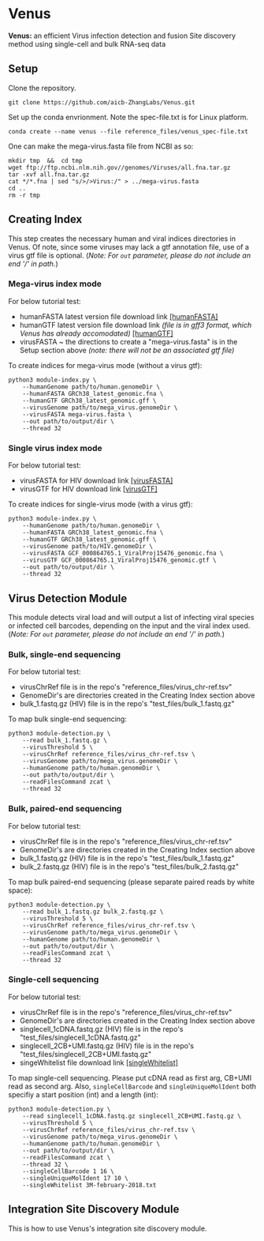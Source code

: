 # Venus
**Venus:** an efficient Virus infection detection and fusion Site discovery method using single-cell and bulk RNA-seq data

## Setup
Clone the repository.
```
git clone https://github.com/aicb-ZhangLabs/Venus.git
```

Set up the conda envrionment. Note the spec-file.txt is for Linux platform.
```
conda create --name venus --file reference_files/venus_spec-file.txt
```

One can make the mega-virus.fasta file from NCBI as so:
```
mkdir tmp  &&  cd tmp
wget ftp://ftp.ncbi.nlm.nih.gov//genomes/Viruses/all.fna.tar.gz
tar -xvf all.fna.tar.gz
cat */*.fna | sed "s/>/>Virus:/" > ../mega-virus.fasta
cd ..
rm -r tmp
```

## Creating Index
This step creates the necessary human and viral indices directories in Venus. Of note, since some viruses may lack a gtf annotation file, use of a virus gtf file is optional. (*Note: For `out` parameter, please do not include an end '/' in path.*) 

### Mega-virus index mode
For below tutorial test:
- humanFASTA latest version file download link [[humanFASTA]](https://ftp.ncbi.nlm.nih.gov/refseq/H_sapiens/annotation/GRCh38_latest/refseq_identifiers/GRCh38_latest_genomic.fna.gz)
- humanGTF latest version file download link *(file is in gff3 format, which Venus has already accomodated)* [[humanGTF]](https://ftp.ncbi.nlm.nih.gov/refseq/H_sapiens/annotation/GRCh38_latest/refseq_identifiers/GRCh38_latest_genomic.gff.gz)
- virusFASTA ~ the directions to create a "mega-virus.fasta" is in the Setup section above *(note: there will not be an associated gtf file)*

To create indices for mega-virus mode (without a virus gtf):
```   
python3 module-index.py \
    --humanGenome path/to/human.genomeDir \
    --humanFASTA GRCh38_latest_genomic.fna \
    --humanGTF GRCh38_latest_genomic.gff \
    --virusGenome path/to/mega_virus.genomeDir \
    --virusFASTA mega-virus.fasta \
    --out path/to/output/dir \
    --thread 32
```

### Single virus index mode
For below tutorial test:
- virusFASTA for HIV download link [[virusFASTA]](https://ftp.ncbi.nlm.nih.gov/genomes/refseq/viral/Human_immunodeficiency_virus_1/latest_assembly_versions/GCF_000864765.1_ViralProj15476/GCF_000864765.1_ViralProj15476_genomic.fna.gz)
- virusGTF for HIV download link [[virusGTF]](https://ftp.ncbi.nlm.nih.gov/genomes/refseq/viral/Human_immunodeficiency_virus_1/latest_assembly_versions/GCF_000864765.1_ViralProj15476/GCF_000864765.1_ViralProj15476_genomic.gtf.gz)

To create indices for single-virus mode (with a virus gtf):
```   
python3 module-index.py \
    --humanGenome path/to/human.genomeDir \
    --humanFASTA GRCh38_latest_genomic.fna \
    --humanGTF GRCh38_latest_genomic.gff \
    --virusGenome path/to/HIV.genomeDir \
    --virusFASTA GCF_000864765.1_ViralProj15476_genomic.fna \
    --virusGTF GCF_000864765.1_ViralProj15476_genomic.gtf \
    --out path/to/output/dir \
    --thread 32
```

## Virus Detection Module
This module detects viral load and will output a list of infecting viral species or infected cell barcodes, depending on the input and the viral index used. (*Note: For `out` parameter, please do not include an end '/' in path.*) 

### Bulk, single-end sequencing
For below tutorial test:
- virusChrRef file is in the repo's "reference_files/virus_chr-ref.tsv"
- GenomeDir's are directories created in the Creating Index section above
- bulk_1.fastq.gz (HIV) file is in the repo's "test_files/bulk_1.fastq.gz"

To map bulk single-end sequencing:
```
python3 module-detection.py \
    --read bulk_1.fastq.gz \
    --virusThreshold 5 \
    --virusChrRef reference_files/virus_chr-ref.tsv \
    --virusGenome path/to/mega_virus.genomeDir \
    --humanGenome path/to/human.genomeDir \
    --out path/to/output/dir \
    --readFilesCommand zcat \
    --thread 32
```

### Bulk, paired-end sequencing
For below tutorial test:
- virusChrRef file is in the repo's "reference_files/virus_chr-ref.tsv"
- GenomeDir's are directories created in the Creating Index section above
- bulk_1.fastq.gz (HIV) file is in the repo's "test_files/bulk_1.fastq.gz"
- bulk_2.fastq.gz (HIV) file is in the repo's "test_files/bulk_2.fastq.gz"

To map bulk paired-end sequencing (please separate paired reads by white space):
```
python3 module-detection.py \
    --read bulk_1.fastq.gz bulk_2.fastq.gz \
    --virusThreshold 5 \
    --virusChrRef reference_files/virus_chr-ref.tsv \
    --virusGenome path/to/mega_virus.genomeDir \
    --humanGenome path/to/human.genomeDir \
    --out path/to/output/dir \
    --readFilesCommand zcat \
    --thread 32
```

### Single-cell sequencing
For below tutorial test:
- virusChrRef file is in the repo's "reference_files/virus_chr-ref.tsv"
- GenomeDir's are directories created in the Creating Index section above
- singlecell_1cDNA.fastq.gz (HIV) file is in the repo's "test_files/singlecell_1cDNA.fastq.gz"
- singlecell_2CB+UMI.fastq.gz (HIV) file is in the repo's "test_files/singlecell_2CB+UMI.fastq.gz"
- singeWhitelist file download link [[singleWhitelist]](https://github.com/10XGenomics/cellranger/raw/master/lib/python/cellranger/barcodes/3M-february-2018.txt.gz)

To map single-cell sequencing. Please put cDNA read as first arg, CB+UMI read as second arg. 
Also, `singleCellBarcode` and `singleUniqueMolIdent` both specifiy a start position (int) and a length (int):
```
python3 module-detection.py \
    --read singlecell_1cDNA.fastq.gz singlecell_2CB+UMI.fastq.gz \
    --virusThreshold 5 \
    --virusChrRef reference_files/virus_chr-ref.tsv \
    --virusGenome path/to/mega_virus.genomeDir \
    --humanGenome path/to/human.genomeDir \
    --out path/to/output/dir \
    --readFilesCommand zcat \
    --thread 32 \
    --singleCellBarcode 1 16 \
    --singleUniqueMolIdent 17 10 \
    --singleWhitelist 3M-february-2018.txt
```

## Integration Site Discovery Module
This is how to use Venus's integration site discovery module.
